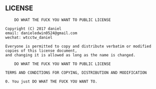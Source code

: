 ## LICENSE
	
		DO WHAT THE FUCK YOU WANT TO PUBLIC LICENSE
	
	Copyright (C) 2017 daniel 
	email: danieledwin0524@gmail.com
	wechat: wtcctw_daniel
	
	Everyone is permitted to copy and distribute verbatim or modified copies of this license document, 
	and changing it is allowed as long as the name is changed.
	
		DO WHAT THE FUCK YOU WANT TO PUBLIC LICENSE

	TERMS AND CONDITIONS FOR COPYING, DISTRIBUTION AND MODIFICATION
	
	0. You just DO WHAT THE FUCK YOU WANT TO.
